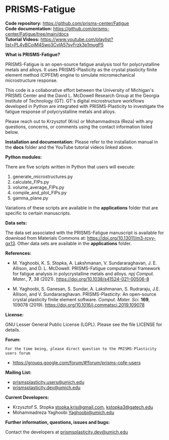 # PRISMS-Fatigue

<B>Code repository:</B> https://github.com/prisms-center/Fatigue<br>
<B>Code documentation:</B> https://github.com/prisms-center/Fatigue/tree/main/docs <br>
<B>Tutorial Videos:</B> https://www.youtube.com/playlist?list=PL4yBCojM4Swo3CvlA57syFrzk3p1mugP5 <br>

<B>What is PRISMS-Fatigue?</B>

  PRISMS-Fatigue is an open-source fatigue analysis tool for polycrystalline metals and alloys. It uses PRISMS-Plasticity as the crystal plasticity finite element method (CPFEM) engine to simulate micromechanical microstructure response.
  
  This code is a collaborative effort between the University of Michigan's PRISMS Center and the David L. McDowell Research Group at the Georgia Institute of Technology (GT). GT's digital microstructure workflows developed in Python are integrated with PRISMS-Plasticity to investigate the fatigue response of polycrystalline metals and alloys.
  
  Please reach out to Krzysztof (Kris) or Mohammadreza (Reza) with any questions, concerns, or comments using the contact information listed below.
  
  
<B>Installation and documentation:</B> Please refer to the installation manual in the <B>docs</B> folder and the YouTube tutorial videos linked above.

<B>Python modules:</B>

  There are five scripts written in Python that users will execute:
  1. generate_microstructures.py
  2. calculate_FIPs.py
  3. volume_average_FIPs.py
  4. compile_and_plot_FIPs.py
  5. gamma_plane.py

  Variations of these scripts are available in the <B>applications</B> folder that are specific to certain manuscripts.

<B>Data sets:</B>

The data set associated with the PRISMS-Fatigue manuscript is available for download from Materials Commons at: https://doi.org/10.13011/m3-rcyy-gx13. Other data sets are available in the <B>applications</B> folder.

<B>References:</B>

  + M. Yaghoobi, K. S. Stopka, A. Lakshmanan, V. Sundararaghavan, J. E. Allison, and D. L. McDowell. PRISMS-Fatigue computational framework for fatigue analysis in polycrystalline metals and alloys. <I>npj Comput. Mater.</I>, <B>7</B>, 38 (2021).
  https://doi.org/10.1038/s41524-021-00506-8

  + M. Yaghoobi, S. Ganesan, S. Sundar, A. Lakshmanan, S. Rudraraju, J.E. Allison, and V. Sundararaghavan. PRISMS-Plasticity: An open-source crystal plasticity finite element software. <I>Comput. Mater. Sci.</I> <B>169</B>, 109078 (2019).
  https://doi.org/10.1016/j.commatsci.2019.109078


<B>License:</B>

  GNU Lesser General Public License (LGPL). Please see the file
  LICENSE for details.

<B>Forum:</B> 

	For the time being, please direct question to the PRISMS-Plasticity users forum

   + https://groups.google.com/forum/#!forum/prisms-cpfe-users


<B>Mailing List:</B> 

 + prismsplasticity.users@umich.edu
 + prismsplasticity.dev@umich.edu  
 
 <B>Current Developers:</B>
 
 + Krzysztof S. Stopka stopka.kris@gmail.com, kstopka3@gatech.edu
 + Mohammadreza Yaghoobi Yaghoobi@umich.edu

<B>Further information, questions, issues and bugs:</B>

  Contact the developers at prismsplasticity.dev@umich.edu  